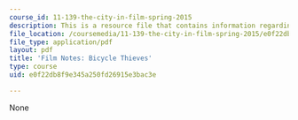 ```yaml
---
course_id: 11-139-the-city-in-film-spring-2015
description: This is a resource file that contains information regarding bicycle thieves.
file_location: /coursemedia/11-139-the-city-in-film-spring-2015/e0f22db8f9e345a250fd26915e3bac3e_MIT11_139S15_BicycleThieve.pdf
file_type: application/pdf
layout: pdf
title: 'Film Notes: Bicycle Thieves'
type: course
uid: e0f22db8f9e345a250fd26915e3bac3e

---
```

None